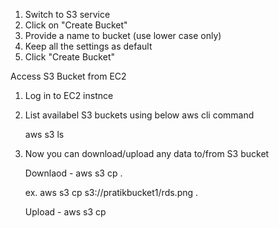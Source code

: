 1. Switch to S3 service
2. Click on "Create Bucket"
3. Provide a name to bucket (use lower case only)
4. Keep all the settings as default
5. Click "Create Bucket"


Access S3 Bucket from EC2
1. Log in to EC2 instnce
2. List availabel S3 buckets using below aws cli command

    aws s3 ls
   
4. Now you can download/upload any data to/from S3 bucket

    Downlaod - aws s3 cp <s3 URI> .

      ex. aws s3 cp s3://pratikbucket1/rds.png .

    Upload - aws s3 cp <local file name> <s3 URI>
